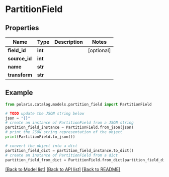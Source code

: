 <!--

 Copyright (c) 2024 Snowflake Computing Inc.
 
 Licensed under the Apache License, Version 2.0 (the "License");
 you may not use this file except in compliance with the License.
 You may obtain a copy of the License at
 
      http://www.apache.org/licenses/LICENSE-2.0
 
 Unless required by applicable law or agreed to in writing, software
 distributed under the License is distributed on an "AS IS" BASIS,
 WITHOUT WARRANTIES OR CONDITIONS OF ANY KIND, either express or implied.
 See the License for the specific language governing permissions and
 limitations under the License.

-->
# PartitionField

## Properties

Name | Type | Description | Notes
------------ | ------------- | ------------- | -------------
**field_id** | **int** |  | [optional] 
**source_id** | **int** |  | 
**name** | **str** |  | 
**transform** | **str** |  | 

## Example

```python
from polaris.catalog.models.partition_field import PartitionField

# TODO update the JSON string below
json = "{}"
# create an instance of PartitionField from a JSON string
partition_field_instance = PartitionField.from_json(json)
# print the JSON string representation of the object
print(PartitionField.to_json())

# convert the object into a dict
partition_field_dict = partition_field_instance.to_dict()
# create an instance of PartitionField from a dict
partition_field_from_dict = PartitionField.from_dict(partition_field_dict)
```
[[Back to Model list]](../README.md#documentation-for-models) [[Back to API list]](../README.md#documentation-for-api-endpoints) [[Back to README]](../README.md)


